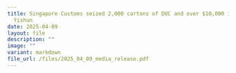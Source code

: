 ```yaml
---
title: Singapore Customs seized 2,000 cartons of DUC and over $10,000 in cash in
  Yishun
date: 2025-04-09
layout: file
description: ""
image: ""
variant: markdown
file_url: /files/2025_04_09_media_release.pdf
---
```

